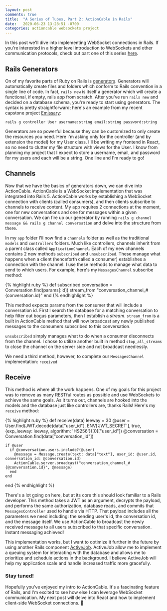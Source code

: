 ```yaml
---
layout: post
comments: true
title:  "A Series of Tubes, Part 2: ActionCable in Rails"
date:   2020-06-23 13:28:51 -0700
categories: actioncable websockets project
---
```


In this post we'll dive into implementing WebSocket connections in Rails. If you're interested in a higher level introduction to WebSockets and other communication protocols, check out part one of this series [here](https://strangrjrjr.github.io/actioncable/websockets/project/2020/06/13/A-Series-of-Tubes-Actioncable-Pt1.html).

## Rails Generators

On of my favorite parts of Ruby on Rails is [generators](https://guides.rubyonrails.org/command_line.html#rails-generate). Generators will automatically create files and folders which conform to Rails convention in a single line of code. In fact, `rails new` is itself a generator which will create a functional, if empty, rails app from scratch. After you've run `rails new` and decided on a database schema, you're ready to start using generators. The syntax is pretty straightforward; here's an example from my recent capstone project [Emissary](https://github.com/strangrjrjr/emissary_api): 

`rails g controller User username:string email:string password:string` 

Generators are so powerful because they can be customized to only create the resources you need. Here I'm asking only for the controller (and by extension the model) for my User class. I'll be writing my frontend in React, so no need to clutter my file structure with views for the User. I know from planning my project that I expect to store a username, email, and password for my users and each will be a string. One line and I'm ready to go!

## Channels

Now that we have the basics of generators down, we can dive into ActionCable. ActionCable is a WebSocket implementation that was integrated into Rails 5. ActionCable works by establishing a WebSocket connection with clients (called consumers), and then clients subscribe to channels to receive content. My app requires 2 connections at the moment, one for new conversations and one for messages within a given conversation. We can fire up our generator by running `rails g channel message && rails g channel conversation` and delve into the structure from there.

In my `app` folder I'll now find a `channels` folder as well as the traditional `models` and `controllers` folders. Much like controllers, channels inherit from a parent class called `ApplicationChannel`. Each of my new channels contains 2 new methods `subscribed` and `unsubscribed`. These manage what happens when a client (henceforth called a consumer) establishes a connection with the channel. I use these methods to manage what data to send to which users. For example, here's my `MessagesChannel` subscribe method:

{% highlight ruby %}
def subscribed
    conversation = Conversation.find(params[:id])
    stream_from "conversation_channel_#{conversation.id}"
end
{% endhighlight %}

This method expects params from the consumer that will include a conversation id. First I search the database for a matching conversation to help filter out bogus parameters, then I establish a _stream_. `stream_from` is a built in ActionCable method that will now broadcast any newly published messages to the consumers subscribed to this conversation. 

`unsubscribed` simply manages what to do when a consumer disconnects from the channel. I chose to utilize another built in method `stop_all_streams` to close the channel on the server side and not broadcast needlessly. 

We need a third method, however, to complete our `MessagesChannel` implementation: `received`

## Receive

This method is where all the work happens. One of my goals for this project was to remove as many RESTful routes as possible and use WebSockets to achieve the same goals. As it turns out, channels are hooked into the models and the database just like controllers are, thanks Rails! Here's my `receive` method:

{% highlight ruby %}
def receive(data)
    leeway = 30
    @user = User.find(JWT.decode(data["user_id"], ENV['JWT_SECRET'], true, {exp_leeway: leeway, algorithm: 'HS256'})[0]["user_id"])
    @conversation = Conversation.find(data["conversation_id"])
 
    if @user
      if @conversation.users.include?(@user)
        @message = Message.create(text: data["text"], user_id: @user.id, conversation_id: @conversation.id)
        ActionCable.server.broadcast("conversation_channel_#{@conversation.id}", @message)
      end
    end
end
{% endhighlight %}

There's a lot going on here, but at its core this should look familiar to a Rails developer. This method takes a JWT as an argument, decrypts the payload, and performs the same authorization, database reads, and commits that `MessagesController` used to handle via HTTP. That payload includes all the parameters we need including: the sending user's id, the conversation id, and the message itself. We use ActionCable to broadcast the newly received message to all users subscribed to that specific conversation. Instant messaging achieved!

This implementation works, but I want to optimize it further in the future by using another Rails component [ActiveJob](https://edgeguides.rubyonrails.org/active_job_basics.html). ActiveJob allow me to implement a queuing system for interacting with the database and allows me to prioritize and schedule actions in the background. I believe ActiveJob will help my application scale and handle increased traffic more gracefully.

### Stay tuned!

Hopefully you've enjoyed my intro to ActionCable. It's a fascinating feature of Rails, and I'm excited to see how else I can leverage WebSocket communication. My next post will delve into React and how to implement client-side WebSocket connections. :wave: